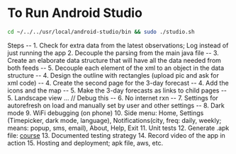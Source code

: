 # To Run Android Studio

```bash
cd ~/../../usr/local/android-studio/bin && sudo ./studio.sh
```

Steps
-- 1. Check for extra data from the latest observations; Log instead of just running the app
2. Decouple the parsing from the main java file
-- 3. Create an elaborate data structure that will have all the data needed from both feeds
-- 5. Decouple each element of the xml to an object in the data structure
-- 4. Design the outline with rectangles (upload pic and ask for xml code)
-- 4. Create the second page for the 3-day forecast
-- 4. Add the icons and the map
-- 5. Make the 3-day forecasts as links to child pages
-- 5. Landscape view ... // Debug this
-- 6. No internet rxn
-- 7. Settings for autorefresh on load and manually set by user and  other settings
-- 8. Dark mode
9. WiFi debugging (on phone)
10. Side menu: Home, Settings (Timepicker, dark mode, language), Notifications(city, freq: daily, weekly; means: popup, sms, email), About, Help, Exit
11. Unit tests
12. Generate .apk file: [course](https://www.linkedin.com/learning/android-studio-essential-training-14266841/configure-android-studio?u=39683156)
13. Documented testing strategy
14. Record video of the app in action
15. Hosting and deployment; apk file, aws, etc.
